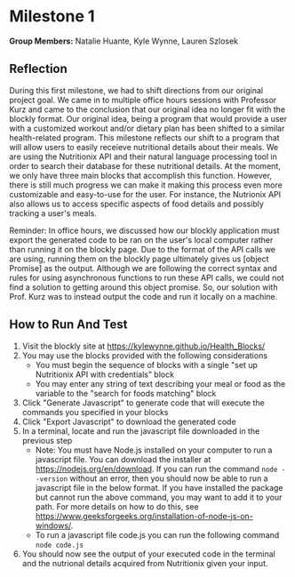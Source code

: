 # Milestone 1

**Group Members:** Natalie Huante, Kyle Wynne, Lauren Szlosek

## Reflection
During this first milestone, we had to shift directions from our original project goal. We came in to multiple office hours sessions with Professor Kurz and came to the conclusion that our original idea no longer fit with the blockly format. Our original idea, being a program that would provide a user with a customized workout and/or dietary plan has been shifted to a similar health-related program. This milestone reflects our shift to a program that will allow users to easily receieve nutritional details about their meals. We are using the Nutritionix API and their natural language processing tool in order to search their database for these nutritional details. At the moment, we only have three main blocks that accomplish this function. However, there is still much progress we can make it making this process even more customizable and easy-to-use for the user. For instance, the Nutrionix API also allows us to access specific aspects of food details and possibly tracking a user's meals. 

Reminder: In office hours, we discussed how our blockly application must export the generated code to be ran on the user's local computer rather than running it on the blockly page. Due to the format of the API calls we are using, running them on the blockly page ultimately gives us [object Promise] as the output. Although we are following the correct syntax and rules for using asynchronous functions to run these API calls, we could not find a solution to getting around this object promise. So, our solution with Prof. Kurz was to instead output the code and run it locally on a machine. 

## How to Run And Test
1. Visit the blockly site at https://kylewynne.github.io/Health_Blocks/
2. You may use the blocks provided with the following considerations
    - You must begin the sequence of blocks with a single "set up Nutritionix API with credentials" block
    - You may enter any string of text describing your meal or food as the variable to the "search for foods matching" block
3. Click "Generate Javascript" to generate code that will execute the commands you specified in your blocks
4. Click "Export Javascript" to download the generated code
5. In a terminal, locate and run the javascript file downloaded in the previous step
    - Note: You must have Node.js installed on your computer to run a javascript file. You can download the installer at https://nodejs.org/en/download. If you can run the command ```node --version``` without an error, then you should now be able to run a javascript file in the below format. If you have installed the package but cannot run the above command, you may want to add it to your path. For more details on how to do this, see https://www.geeksforgeeks.org/installation-of-node-js-on-windows/.
    - To run a javascript file code.js you can run the following command
    ```node code.js```
6. You should now see the output of your executed code in the terminal and the nutrional details acquired from Nutritionix given your input. 